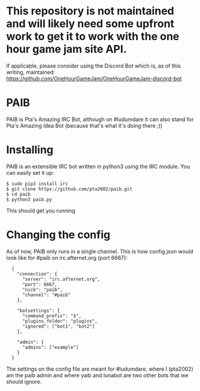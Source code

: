 # This repository is not maintained and will likely need some upfront work to get it to work with the one hour game jam site API.

If applicable, please consider using the Discord Bot which is, as of this writing, maintained: https://github.com/OneHourGameJam/OneHourGameJam-discord-bot

# PAIB
PAIB is Pta's Amazing IRC Bot, although on #ludumdare it can also stand for Pta's Amazing Idea Bot (because that's what it's doing there ;))

# Installing
PAIB is an extensible IRC bot written in python3 using the IRC module. You can easily set it up:

    $ sudo pip3 install irc
    $ git clone https://github.com/pta2002/paib.git
    $ cd paib
    $ python3 paib.py

This should get you running

# Changing the config
As of now, PAIB only runs in a single channel. This is how config.json would look like for #paib on irc.afternet.org (port 6667):

      {
        "connection": {
          "server": "irc.afternet.org",
          "port": 6667,
          "nick": "paib",
          "channel": "#paib"
        },
      
        "botsettings": {
          "command_prefix": "$",
          "plugins_folder": "plugins",
          "ignored": ["bot1", "bot2"]
        },
      
        "admin": {
          "admins": ["example"]
        }
      }

The settings on the config file are meant for #ludumdare, where I (pta2002) am the paib admin and where yaib and lunabot are two other bots that we should ignore.
